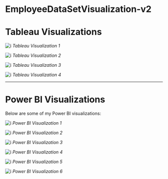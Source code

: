 # EmployeeDataSetVisualization-v2

# Tableau Visualizations
![i](https://github.com/CalvinK2025/EmployeeDataSetVisualization-v2/blob/main/tableau_gifs/employee_by_hobbies_tableau.gif)
*Tableau Visualization 1*

![i](https://github.com/CalvinK2025/EmployeeDataSetVisualization-v2/blob/main/tableau_gifs/messages-time_series_tableau.gif)
*Tableau Visualization 2*

![i](https://github.com/CalvinK2025/EmployeeDataSetVisualization-v2/blob/main/tableau_gifs/task_avg_completion_time_tableau.gif)
*Tableau Visualization 3*

![i](https://github.com/CalvinK2025/EmployeeDataSetVisualization-v2/blob/main/tableau_gifs/task_count_tableau.gif)
*Tableau Visualization 4*

---

# Power BI Visualizations

Below are some of my Power BI visualizations:

![i](https://github.com/CalvinK2025/EmployeeDataSetVisualization-v2/blob/main/powerbi_gifs/employee_by_hobbies_powerbi.gif)
*Power BI Visualization 1*

![i](https://github.com/CalvinK2025/EmployeeDataSetVisualization-v2/blob/main/powerbi_gifs/messages_time_series_powerbi.gif)
*Power BI Visualization 2*

![i](https://github.com/CalvinK2025/EmployeeDataSetVisualization-v2/blob/main/powerbi_gifs/task_avg_completion_time_powerbi.gif)
*Power BI Visualization 3*

![i](https://github.com/CalvinK2025/EmployeeDataSetVisualization-v2/blob/main/powerbi_gifs/task_count_powerbi.gif)
*Power BI Visualization 4*

![i](https://github.com/CalvinK2025/EmployeeDataSetVisualization-v2/blob/main/powerbi_gifs/message_activity_powerbi.gif)
*Power BI Visualization 5*

![i](https://github.com/CalvinK2025/EmployeeDataSetVisualization-v2/blob/main/powerbi_gifs/reporting_structure_overview_powerbi.gif)
*Power BI Visualization 6*
